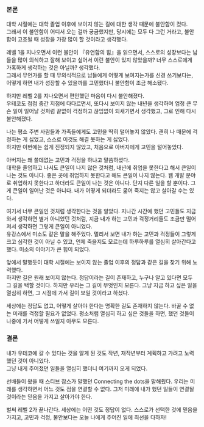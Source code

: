 ### 본론
대학 시절에는 대학 졸업 이후에 보이지 않는 길에 대한 생각 때문에 불안함이 컸다.  
그래서 이 불안함이 어디서 오는 걸까 궁금했지만, 당시에는 모두 다 그런 거라고, 불안함이 고조될 때 성장을 가장 많이 할 것이라고 생각했다.

레벨 1을 지나오면서 이런 불안이 『유연함의 힘』을 읽으면서, 스스로의 성장보다는 남들을 많이 의식하고 잘해 보이고 싶어서 이런 불안이 있지 않았을까? 너무 스스로에게 가혹하게 생각하는 것은 아닐까? 생각했다.  
그래서 무언가를 할 때 무의식적으로 남들에게 어떻게 보여지는가를 신경 쓰기보다는, 어떻게 하면 내가 성장할 수 있을까를 고민했더니 불안함이 조금 해소됐다.

하지만 레벨 2를 지나오면서 편안했던 마음이 다시 불안해졌다.  
우테코도 점점 중간 지점에 다다르면서, 또다시 보이지 않는 내년을 생각하며 엄청 큰 무슨 일이 일어날 것처럼 끝없이 걱정하고 끊임없이 되새기면서 생각했고, 그로 인해 다시 불안해졌다.

나는 평소 주변 사람들과 가족들에게도 고민을 딱히 털어놓지 않았다. 괜히 나 때문에 걱정하는 게 싫었고, 스스로 이것도 해결 못하는 게 싫었다.  
하지만 이번에는 쉽게 진정되지 않았고, 처음으로 아버지에게 고민을 털어놓았다.

아버지는 왜 쓸데없는 고민과 걱정을 하냐고 말씀하셨다.  
대학을 졸업하고 나서도 큰일이 나지 않은 것처럼, 내년에 취업을 못한다고 해서 큰일이 나는 것도 아니다. 좋은 곳에 취업하지 못한다고 해도 큰일이 나지 않는다. 웹 개발 분야로 취업하지 못한다고 하더라도 큰일이 나는 것은 아니다. 단지 다른 일을 할 뿐이다. 그게 큰일이 일어난 것은 아니다. 내가 어떻게 되더라도 굶어 죽지는 않고 살아갈 수는 있다.

여기서 너무 큰일인 것처럼 생각한다는 것을 알았다. 지나간 시간에 했던 고민들도 지금 와서 생각하면 별거 아니었던 것처럼, 지금 내가 하는 고민과 걱정거리들도 조금만 떨어져서 생각하면 그렇게 큰일이 아니었다.  
유강스에서 미소도 같은 말을 해주었다. 멀리서 보면 내가 하는 고민과 걱정들이 그렇게 크고 심각한 것이 아닐 수 있고, 언제 죽을지도 모르는데 하루하루를 열심히 살아간다고 했다. 미소의 이야기가 큰 힘이 되었다.

앞에서 말했듯이 대학 시절에는 보이지 않는 졸업 이후의 정답과 같은 길을 찾기 위해 노력했다.  
하지만 길은 원래 보이지 않는다. 정답이라는 길이 존재하고, 누구나 알고 있다면 모두 그 길을 택할 것이다. 하지만 우리는 그 길이 무엇인지 모른다. 그냥 지금 하고 싶은 일을 열심히 하면, 그 시점에 가서 길이 보일 것이라고 하셨다.

세상에는 정답도 없고, 어떻게 살아야 한다는 명확한 길도 존재하지 않는다. 바꿀 수 없는 미래를 걱정할 필요가 없었다. 평소처럼 열심히 하고 싶은 것들을 하면, 했던 것들이 나중에 가서 어떻게 쓰일지 아무도 모른다.

### 결론
내가 우테코에 갈 수 있다는 것을 알게 된 것도 작년, 재작년부터 계획하고 가려고 노력했던 것이 아니었다.  
그냥 내게 주어졌던 일들을 열심히 했더니 여기까지 오게 되었다.

선배들이 왔을 때 스티브 잡스가 말했던 Connecting the dots을 말해줬다. 우리는 미래를 생각하면서 어느 것도 점을 연결할 수 없다. 그저 미래에 내가 했던 일들이 연결될 것이라는 믿음을 가지고 살아가야 한다.

벌써 레벨 2가 끝나간다. 세상에는 어떤 것도 정답이 없다. 스스로가 선택한 것에 믿음을 가지고, 고민과 걱정, 불안보다는 오늘 나에게 주어진 일에 최선을 다하자!